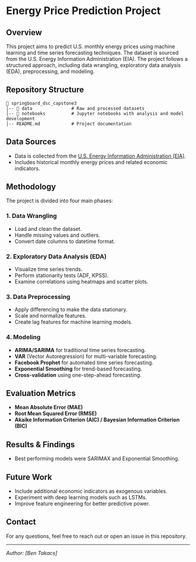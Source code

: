 # Energy Price Prediction Project

## Overview
This project aims to predict U.S. monthly energy prices using machine learning and time series forecasting techniques. The dataset is sourced from the U.S. Energy Information Administration (EIA). The project follows a structured approach, including data wrangling, exploratory data analysis (EDA), preprocessing, and modeling.

## Repository Structure
```
📂 springboard_dsc_capstone3
│-- 📂 data               # Raw and processed datasets
│-- 📂 notebooks          # Jupyter notebooks with analysis and model development
│-- README.md            # Project documentation
```

## Data Sources
- Data is collected from the [U.S. Energy Information Administration (EIA)](https://www.eia.gov/totalenergy/data/monthly/index.php).
- Includes historical monthly energy prices and related economic indicators.

## Methodology
The project is divided into four main phases:

### 1. Data Wrangling
- Load and clean the dataset.
- Handle missing values and outliers.
- Convert date columns to datetime format.

### 2. Exploratory Data Analysis (EDA)
- Visualize time series trends.
- Perform stationarity tests (ADF, KPSS).
- Examine correlations using heatmaps and scatter plots.

### 3. Data Preprocessing
- Apply differencing to make the data stationary.
- Scale and normalize features.
- Create lag features for machine learning models.

### 4. Modeling
- **ARIMA/SARIMA** for traditional time series forecasting.
- **VAR** (Vector Autoregression) for multi-variable forecasting.
- **Facebook Prophet** for automated time series forecasting.
- **Exponential Smoothing** for trend-based forecasting.
- **Cross-validation** using one-step-ahead forecasting.

## Evaluation Metrics
- **Mean Absolute Error (MAE)**
- **Root Mean Squared Error (RMSE)**
- **Akaike Information Criterion (AIC) / Bayesian Information Criterion (BIC)**

## Results & Findings
- Best performing models were SARIMAX and Exponential Smoothing.

## Future Work
- Include additional economic indicators as exogenous variables.
- Experiment with deep learning models such as LSTMs.
- Improve feature engineering for better predictive power.

## Contact
For any questions, feel free to reach out or open an issue in this repository.

---

*Author: [Ben Takacs]*

